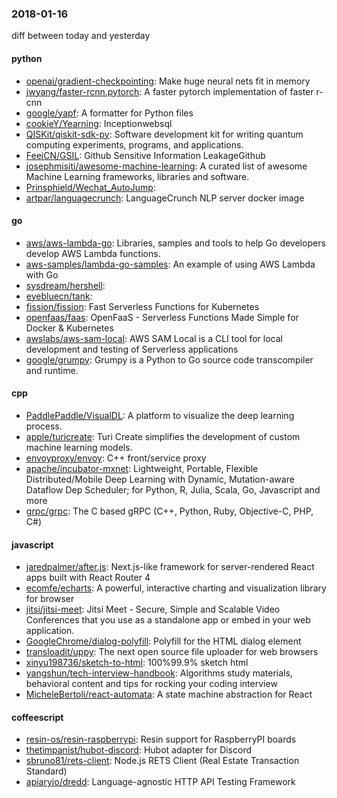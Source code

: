 ### 2018-01-16
diff between today and yesterday

#### python
* [openai/gradient-checkpointing](https://github.com/openai/gradient-checkpointing): Make huge neural nets fit in memory
* [jwyang/faster-rcnn.pytorch](https://github.com/jwyang/faster-rcnn.pytorch): A faster pytorch implementation of faster r-cnn
* [google/yapf](https://github.com/google/yapf): A formatter for Python files
* [cookieY/Yearning](https://github.com/cookieY/Yearning): Inceptionwebsql
* [QISKit/qiskit-sdk-py](https://github.com/QISKit/qiskit-sdk-py): Software development kit for writing quantum computing experiments, programs, and applications.
* [FeeiCN/GSIL](https://github.com/FeeiCN/GSIL): Github Sensitive Information LeakageGithub
* [josephmisiti/awesome-machine-learning](https://github.com/josephmisiti/awesome-machine-learning): A curated list of awesome Machine Learning frameworks, libraries and software.
* [Prinsphield/Wechat_AutoJump](https://github.com/Prinsphield/Wechat_AutoJump): 
* [artpar/languagecrunch](https://github.com/artpar/languagecrunch): LanguageCrunch NLP server docker image

#### go
* [aws/aws-lambda-go](https://github.com/aws/aws-lambda-go): Libraries, samples and tools to help Go developers develop AWS Lambda functions.
* [aws-samples/lambda-go-samples](https://github.com/aws-samples/lambda-go-samples): An example of using AWS Lambda with Go
* [sysdream/hershell](https://github.com/sysdream/hershell): 
* [eyebluecn/tank](https://github.com/eyebluecn/tank): 
* [fission/fission](https://github.com/fission/fission): Fast Serverless Functions for Kubernetes
* [openfaas/faas](https://github.com/openfaas/faas): OpenFaaS - Serverless Functions Made Simple for Docker & Kubernetes
* [awslabs/aws-sam-local](https://github.com/awslabs/aws-sam-local): AWS SAM Local  is a CLI tool for local development and testing of Serverless applications
* [google/grumpy](https://github.com/google/grumpy): Grumpy is a Python to Go source code transcompiler and runtime.

#### cpp
* [PaddlePaddle/VisualDL](https://github.com/PaddlePaddle/VisualDL): A platform to visualize the deep learning process.
* [apple/turicreate](https://github.com/apple/turicreate): Turi Create simplifies the development of custom machine learning models.
* [envoyproxy/envoy](https://github.com/envoyproxy/envoy): C++ front/service proxy
* [apache/incubator-mxnet](https://github.com/apache/incubator-mxnet): Lightweight, Portable, Flexible Distributed/Mobile Deep Learning with Dynamic, Mutation-aware Dataflow Dep Scheduler; for Python, R, Julia, Scala, Go, Javascript and more
* [grpc/grpc](https://github.com/grpc/grpc): The C based gRPC (C++, Python, Ruby, Objective-C, PHP, C#)

#### javascript
* [jaredpalmer/after.js](https://github.com/jaredpalmer/after.js): Next.js-like framework for server-rendered React apps built with React Router 4
* [ecomfe/echarts](https://github.com/ecomfe/echarts): A powerful, interactive charting and visualization library for browser
* [jitsi/jitsi-meet](https://github.com/jitsi/jitsi-meet): Jitsi Meet - Secure, Simple and Scalable Video Conferences that you use as a standalone app or embed in your web application.
* [GoogleChrome/dialog-polyfill](https://github.com/GoogleChrome/dialog-polyfill): Polyfill for the HTML dialog element
* [transloadit/uppy](https://github.com/transloadit/uppy): The next open source file uploader for web browsers 
* [xinyu198736/sketch-to-html](https://github.com/xinyu198736/sketch-to-html):  100%99.9%  sketch  html
* [yangshun/tech-interview-handbook](https://github.com/yangshun/tech-interview-handbook):  Algorithms study materials, behavioral content and tips for rocking your coding interview
* [MicheleBertoli/react-automata](https://github.com/MicheleBertoli/react-automata): A state machine abstraction for React

#### coffeescript
* [resin-os/resin-raspberrypi](https://github.com/resin-os/resin-raspberrypi): Resin support for RaspberryPI boards
* [thetimpanist/hubot-discord](https://github.com/thetimpanist/hubot-discord): Hubot adapter for Discord
* [sbruno81/rets-client](https://github.com/sbruno81/rets-client): Node.js RETS Client (Real Estate Transaction Standard)
* [apiaryio/dredd](https://github.com/apiaryio/dredd): Language-agnostic HTTP API Testing Framework
